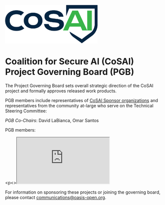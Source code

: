 <img src="cosai-logo.png" width="300">

<h1> Coalition for Secure AI (CoSAI) Project Governing Board (PGB)</h1>

<p>The Project Governing Board sets overall strategic direction of the CoSAI project and formally approves released work products.</p>

<p>PGB members include representatives of <a href="./SPONSORS.md">CoSAI Sponsor organizations</a> and representatives from the community at-large who serve on the Technical Steering Committee:</p>

<p><i>PGB Co-Chairs</i>: David LaBianca, Omar Santos</p>

<p>PGB members:</p>

<p<><iframe src="https://docs.google.com/spreadsheets/d/e/2PACX-1vT38MUZFWO1ISzQWC6wSulN7IJCmYdSOIxBiofgO4c8mRF0hOuLEO59bW6McK2Lm0DgJkpaPLAf38AI/pubhtml?gid=13417846&amp;single=true&amp;widget=true&amp;headers=false" ></iframe></p>


<p>For information on sponsoring these projects or joining the governing board, please contact <a href="mailto:communications@oasis-open.org">communications@oasis-open.org</a>.</p>
